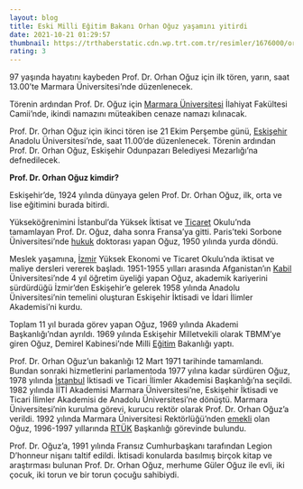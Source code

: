```yaml
--- 
layout: blog
title: Eski Milli Eğitim Bakanı Orhan Oğuz yaşamını yitirdi
date: 2021-10-21 01:29:57
thumbnail: https://trthaberstatic.cdn.wp.trt.com.tr/resimler/1676000/orhan-oguz-dha-1677644.jpg
rating: 3
---
```

<p>
	97 yaşında hayatını kaybeden Prof. Dr. Orhan Oğuz için ilk tören, yarın, saat 13.00’te Marmara Üniversitesi’nde düzenlenecek.</p>
<p>
	Törenin ardından Prof. Dr. Oğuz için <a href="https://www.trthaber.com/etiket/marmara-universitesi/" target="_blank">Marmara Üniversitesi</a> İlahiyat Fakültesi Camii’nde, ikindi namazını müteakiben cenaze namazı kılınacak.</p>
<p>
	Prof. Dr. Orhan Oğuz için ikinci tören ise 21 Ekim Perşembe günü, <a href="https://www.trthaber.com/etiket/eskisehir/" target="_blank">Eskişehir</a> Anadolu Üniversitesi’nde, saat 11.00’de düzenlenecek. Törenin ardından Prof. Dr. Orhan Oğuz, Eskişehir Odunpazarı Belediyesi Mezarlığı’na defnedilecek.</p>
<p>
	<strong>Prof. Dr. Orhan Oğuz kimdir?</strong></p>
<p>
	Eskişehir’de, 1924 yılında dünyaya gelen Prof. Dr. Orhan Oğuz, ilk, orta ve lise eğitimini burada bitirdi.</p>
<p>
	Yükseköğrenimini İstanbul’da Yüksek İktisat ve <a href="https://www.trthaber.com/etiket/ticaret/" target="_blank">Ticaret</a> Okulu’nda tamamlayan Prof. Dr. Oğuz, daha sonra Fransa’ya gitti. Paris’teki Sorbone Üniversitesi’nde <a href="https://www.trthaber.com/etiket/hukuk/" target="_blank">hukuk</a> doktorası yapan Oğuz, 1950 yılında yurda döndü.</p>
<p>
	Meslek yaşamına, <a href="https://www.trthaber.com/etiket/izmir/" target="_blank">İzmir</a> Yüksek Ekonomi ve Ticaret Okulu’nda iktisat ve maliye dersleri vererek başladı. 1951-1955 yılları arasında Afganistan’ın <a href="https://www.trthaber.com/etiket/kabil/" target="_blank">Kabil</a> Üniversitesi’nde 4 yıl öğretim üyeliği yapan Oğuz, akademik kariyerini sürdürdüğü İzmir’den Eskişehir’e gelerek 1958 yılında Anadolu Üniversitesi’nin temelini oluşturan Eskişehir İktisadi ve İdari İlimler Akademisi’ni kurdu.</p>
<p>
	Toplam 11 yıl burada görev yapan Oğuz, 1969 yılında Akademi Başkanlığı’ndan ayrıldı. 1969 yılında Eskişehir Milletvekili olarak TBMM’ye giren Oğuz, Demirel Kabinesi’nde Milli <a href="https://www.trthaber.com/etiket/egitim/" target="_blank">Eğitim</a> Bakanlığı yaptı.</p>
<p>
	Prof. Dr. Orhan Oğuz’un bakanlığı 12 Mart 1971 tarihinde tamamlandı. Bundan sonraki hizmetlerini parlamentoda 1977 yılına kadar sürdüren Oğuz, 1978 yılında <a href="https://www.trthaber.com/etiket/istanbul/" target="_blank">İstanbul</a> İktisadi ve Ticari İlimler Akademisi Başkanlığı’na seçildi. 1982 yılında İİTİ Akademisi Marmara Üniversitesi’ne, Eskişehir İktisadi ve Ticari İlimler Akademisi de Anadolu Üniversitesi’ne dönüştü. Marmara Üniversitesi’nin kurulma görevi, kurucu rektör olarak Prof. Dr. Orhan Oğuz’a verildi. 1992 yılında Marmara Üniversitesi Rektörlüğü’nden <a href="https://www.trthaber.com/etiket/emekli/" target="_blank">emekli</a> olan Oğuz, 1996-1997 yıllarında <a href="https://www.trthaber.com/etiket/rtuk/" target="_blank">RTÜK</a> Başkanlığı görevinde bulundu.</p>
<p>
	Prof. Dr. Oğuz’a, 1991 yılında Fransız Cumhurbaşkanı tarafından Legion D’honneur nişanı taltif edildi. İktisadi konularda basılmış birçok kitap ve araştırması bulunan Prof. Dr. Orhan Oğuz, merhume Güler Oğuz ile evli, iki çocuk, iki torun ve bir torun çocuğu sahibiydi.</p>